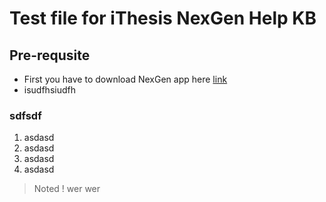 # Test file for iThesis NexGen Help KB

## Pre-requsite
- First you have to download NexGen app here [link](https://google.com)
- isudfhsiudfh

### sdfsdf
1. asdasd
2. asdasd
3. asdasd
4. asdasd

> Noted !
> wer
> wer